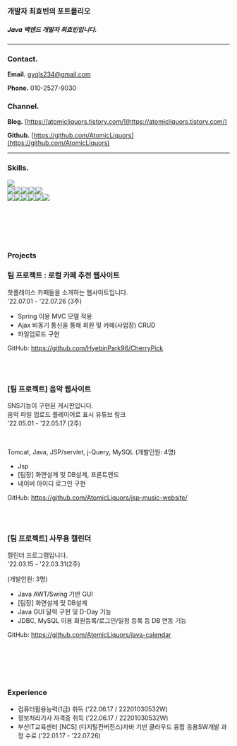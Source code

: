 ### 개발자 최효빈의 포트폴리오
##### Java 백엔드 개발자 최효빈입니다.
<!--
- example message 1
- example message 2
- example message 3
- example message 4
-->

---


### Contact.

**Email.** gyqls234@gmail.com

**Phone.** 010-2527-9030

    
### Channel.

**Blog.** [https://atomicliquors.tistory.com/](https://atomicliquors.tistory.com/)

**Github.**  [https://github.com/AtomicLiquors](https://github.com/AtomicLiquors)




---

### Skills.
<img src="https://img.shields.io/badge/Java-007396?style=flat-square&logo=Java&logoColor=white">
<div style="display: flex;">
<img src="https://img.shields.io/badge/html5-E34F26?style=for-the-badge&logo=html5&logoColor=white"> 
<img src="https://img.shields.io/badge/css-1572B6?style=for-the-badge&logo=css3&logoColor=white"> 
<img src="https://img.shields.io/badge/javascript-F7DF1E?style=for-the-badge&logo=javascript&logoColor=black"> 
<img src="https://img.shields.io/badge/bootstrap-7952B3?style=for-the-badge&logo=bootstrap&logoColor=white">
<img src="https://img.shields.io/badge/jquery-0769AD?style=for-the-badge&logo=jquery&logoColor=white">
</div>
  
<div style="display: flex;">
<img src="https://img.shields.io/badge/mysql-4479A1?style=for-the-badge&logo=mysql&logoColor=white"> 
 
  <img src="https://img.shields.io/badge/spring-6DB33F?style=for-the-badge&logo=spring&logoColor=white"> 
  
 


  <img src="https://img.shields.io/badge/apache tomcat-F8DC75?style=for-the-badge&logo=apachetomcat&logoColor=white">
  <br>
  
  <img src="https://img.shields.io/badge/github-181717?style=for-the-badge&logo=github&logoColor=white">
  <img src="https://img.shields.io/badge/git-F05032?style=for-the-badge&logo=git&logoColor=white">
  <img src="https://img.shields.io/badge/fontawesome-339AF0?style=for-the-badge&logo=fontawesome&logoColor=white">
  </div>
  
&nbsp;
---
&nbsp;
### Projects

### 팀 프로젝트 : 로컬 카페 추천 웹사이트
핫플레이스 카페들을 소개하는 웹사이트입니다.  
'22.07.01 - '22.07.26 (3주)   
  
- Spring 이용 MVC 모델 적용  
- Ajax 비동기 통신을 통해 회원 및 카페(사업장) CRUD
- 파일업로드 구현

GitHub: https://github.com/HyebinPark96/CherryPick  
  
<!--
**Skills**  
Java. Spring

View : Html, CSS, Ajax, Thymeleaf 
DB : MySQL, MyBatis  
IDE : STS4-->

<!-- Project REadme로.
**역할 분담**  
김서하  
● DB 설계 및 클라우드 DB 관리  
● Kakaomap api로 지도 데이터 적용  
● Ajax 비동기 통신 활용한 카페 , 북마크 crud   

박혜빈  
● 개발환경 구축 및 형상관리  
● Spring Security 적용 권한 및 인증 설정 / Bcrypt 로 패스워드 해싱  
● HttpSession로 유저 정보 관리  
● SmartEditor 리뷰 작성 및 게시판 구현  
● jQuery / Ajax / Jackson 라이브러리 사용으로 JSON 데이터 변환 및 비동기 통신  
● RESTful API 설계  
● ErrorController 인터페이스 구현으로 에러페이지 커스터마이징  
● MyBatis 동적 쿼리 사용으로 분기처리  
  
최효빈  
● 프론트엔드 : css 디자인 및 js/jquery 이용 동적 엘리먼트 제어  
● 파일업로드 구현 및 Drag & Drop 방식과 이미지 미리보기 구현  
● Ajax 비동기 통신을 통한 카페(사업장) 등록 및 수정 구현  -->
  
&nbsp;    
&nbsp;      

### [팀 프로젝트] 음악 웹사이트
SNS기능이 구현된 게시판입니다.  
음악 파일 업로드 플레이어로 표시 유튜브 링크  
'22.05.01 - '22.05.17 (2주)
  
  &nbsp;  

Tomcat, Java, JSP/servlet, j-Query, MySQL (개발인원: 4명)

- Jsp
- [팀장] 화면설계 및 DB설계, 프론트엔드
- 네이버 아이디 로그인 구현

GitHub: https://github.com/AtomicLiquors/jsp-music-website/

&nbsp;  
&nbsp;    

### [팀 프로젝트] 사무용 캘린더
캘린더 프로그램입니다.  
'22.03.15 - '22.03.31(2주)  

 (개발인원: 3명)

- Java AWT/Swing 기반 GUI
- [팀장] 화면설계 및 DB설계 
- Java GUI 달력 구현 및 D-Day 기능
- JDBC, MySQL 이용 회원등록/로그인/일정 등록 등 DB 연동 기능

GitHub: https://github.com/AtomicLiquors/java-calendar

&nbsp;
---
&nbsp;
### Experience

- 컴퓨터활용능력(1급) 취득 ('22.06.17 / 22201030532W)
- 정보처리기사 자격증 취득 ('22.06.17 / 22201030532W)
- 부산IT교육센터 [NCS] (디지털컨버전스)자바 기반 클라우드 융합 응용SW개발 과정 수료 ('22.01.17 - '22.07.26)
